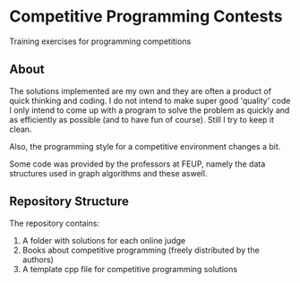 # Competitive Programming Contests

Training exercises for programming competitions

## About

The solutions implemented are my own and they are often a product of quick thinking and coding. I do not intend to make super good 'quality' code I only intend to come up with a program to solve the problem as quickly and as efficiently as possible (and to have fun of course). Still I try to keep it clean.

Also, the programming style for a competitive environment changes a bit. 

Some code was provided by the professors at FEUP, namely the data structures used in graph algorithms and these aswell.


## Repository Structure

The repository contains:

1. A folder with solutions for each online judge
2. Books about competitive programming (freely distributed by the authors)
3. A template cpp file for competitive programming solutions
